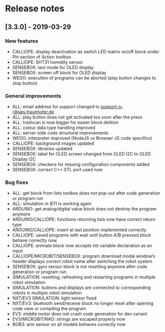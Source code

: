 # Release notes

## [3.3.0] - 2019-03-29

### New features
 - CALLIOPE: display deactivation as switch LED matrix on/off block under Pin section of Action toolbox
 - CALLIOPE: SHT31 humidity sensor
 - SENSEBOX: text mode for OLED display
 - SENSEBOX: screen off block for OLED display
 - WEDO: execution of programs can be aborted (play button changes to stop button)

### General improvements
 - ALL: email address for support changed to support-o-r@iais.fraunhofer.de
 - ALL: play button does not get activated too soon after the press
 - ALL: trashcan is now bigger for easier block delition
 - ALL: colour data type handling improved
 - ALL: server-side code structural improvements
 - WEDO: interpreter improved (NodeJS vs Browser JS code specifics)
 - CALLIOPE: background images updated
 - SENSEBOX: libraries updated
 - SENSEBOX: label for OLED screen changed from OLED I2C to OLED Display I2C
 - SENSEBOX: checkers for missing configuration components added
 - SENSEBOX: correct C++ STL port used now

### Bug fixes
 - ALL: get block from lists toolbox does not pop-out after code generation or program run
 - ALL: simulation in IE11 is working again
 - ARDUINO: get analog/digital value block does not destroy the program anymore
 - ARDUINO/CALLIOPE: functions returning lists now have correct return type
 - ARDUINO/CALLIOPE: insert at last position implemented correctly
 - CALLIOPE: saved programs with wait until button A/B pressed block behave correclty now
 - CALLIOPE: animate block now accepts list variable declaration as an input
 - CALLIOPE/MICROBIT/SENSEBOX: program download modal window’s header displays correct robot name after switching the robot system
 - SENSEBOX: gyro sensor block is not resetting anymore after code generation or program run
 - SIMULATION: resetting, refreshing and restarting programs in multiple robot simulation
 - SIMULATION: buttons and displays are connected to corresponding robots in multiple robot simulation
 - NXT/EV3 SIMULATION: light sensor fixed
 - NXT/EV3: bluetooth send/receive block no longer reset after opening code view or compiling the program
 - EV3: middle motor does not crash code generation for dev variant
 - EV3/MICROBIT/NAO: strings are escaped properly now
 - BOB3: arm sensor on all models behaves correctly now
